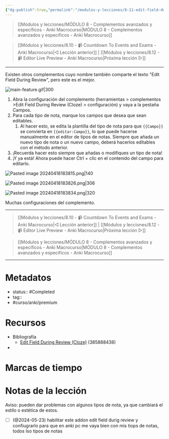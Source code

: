 ```yaml
---
{"dg-publish":true,"permalink":"/modulos-y-lecciones/8-11-edit-field-during-review-cloze-anki-macrocurso/","noteIcon":"","updated":"2024-05-21T22:13:57.520+02:00"}
---
```



> [[Módulos y lecciones/MÓDULO 8 - Complementos avanzados y específicos - Anki Macrocurso\|MÓDULO 8 - Complementos avanzados y específicos - Anki Macrocurso]]

> [[Módulos y lecciones/8.10 - 📹 Countdown To Events and Exams - Anki Macrocurso\|◁ Lección anterior]] | [[Módulos y lecciones/8.12 - 📹 Editor Live Preview - Anki Macrocurso\|Próxima lección ▷]]

---

Existen otros complementos cuyo nombre también comparte el texto "Edit Field During Review", pero este es el mejor.

![main-feature.gif|300](/img/user/ANEXOS/main-feature.gif)

1. Abra la configuración del complemento (herramientas > complementos >Edit Field During Review (Cloze) > configuración) y vaya a la pestaña Campos.
2. Para cada tipo de nota, marque los campos que desea que sean editables.
	1. Al hacer esto, se edita la plantilla del tipo de nota para que `{{Campo}}` se convierta en `{{editar:Campo}}`, lo que puede hacerse manualmente en el editor de tipos de notas. Siempre que añada un nuevo tipo de nota o un nuevo campo, deberá hacerlos editables con el método anterior.
3. ¡Recuerda hacer esto siempre que añadas o modifiques un tipo de nota!
4. ¡Y ya está! Ahora puede hacer Ctrl + clic en el contenido del campo para editarlo.

![Pasted image 20240418183815.png|140](/img/user/ANEXOS/Pasted%20image%2020240418183815.png)

![Pasted image 20240418183826.png|306](/img/user/ANEXOS/Pasted%20image%2020240418183826.png)

![Pasted image 20240418183834.png|320](/img/user/ANEXOS/Pasted%20image%2020240418183834.png)

Muchas configuraciones del complemento.

---

> [[Módulos y lecciones/8.10 - 📹 Countdown To Events and Exams - Anki Macrocurso\|◁ Lección anterior]] | [[Módulos y lecciones/8.12 - 📹 Editor Live Preview - Anki Macrocurso\|Próxima lección ▷]]

> [[Módulos y lecciones/MÓDULO 8 - Complementos avanzados y específicos - Anki Macrocurso\|MÓDULO 8 - Complementos avanzados y específicos - Anki Macrocurso]]

---
# Metadatos
- status:: #Completed 
- tag:: 
- #curso/anki/premium

# Recursos
- Bibliografía
	- [Edit Field During Review (Cloze)](https://ankiweb.net/shared/info/385888438) (385888438)
- 

# Marcas de tiempo


# Notas de la lección
Aviso: pueden dar problemas con algunos tipos de nota, ya que cambiará el estilo o estética de estos.

- [ ] (@2024-05-23) habilitar este addon edit field durig review y confiugrarlo para que en anki pc me vaya bien con mis tiops de notas, todos lso tipos de notas